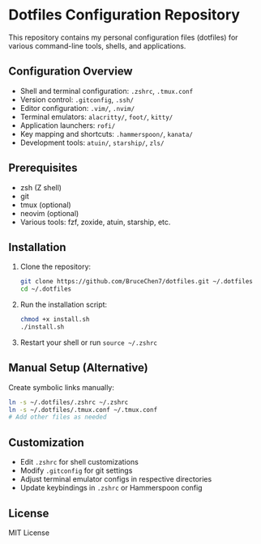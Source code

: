 # Dotfiles Configuration Repository

This repository contains my personal configuration files (dotfiles) for various command-line tools, shells, and applications.

## Configuration Overview
* Shell and terminal configuration: `.zshrc`, `.tmux.conf`
* Version control: `.gitconfig`, `.ssh/`
* Editor configuration: `.vim/`, `.nvim/`
* Terminal emulators: `alacritty/`, `foot/`, `kitty/`
* Application launchers: `rofi/`
* Key mapping and shortcuts: `.hammerspoon/`, `kanata/`
* Development tools: `atuin/`, `starship/`, `zls/`

## Prerequisites
- zsh (Z shell)
- git
- tmux (optional)
- neovim (optional)
- Various tools: fzf, zoxide, atuin, starship, etc.

## Installation
1. Clone the repository:
   ```bash
   git clone https://github.com/BruceChen7/dotfiles.git ~/.dotfiles
   cd ~/.dotfiles
   ```

2. Run the installation script:
   ```bash
   chmod +x install.sh
   ./install.sh
   ```

3. Restart your shell or run `source ~/.zshrc`

## Manual Setup (Alternative)
Create symbolic links manually:
```bash
ln -s ~/.dotfiles/.zshrc ~/.zshrc
ln -s ~/.dotfiles/.tmux.conf ~/.tmux.conf
# Add other files as needed
```

## Customization
- Edit `.zshrc` for shell customizations
- Modify `.gitconfig` for git settings
- Adjust terminal emulator configs in respective directories
- Update keybindings in `.zshrc` or Hammerspoon config

## License
MIT License
